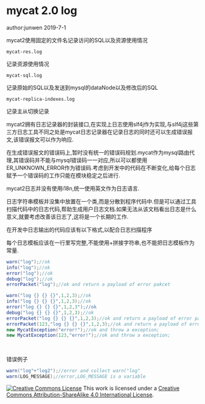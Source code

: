 # mycat 2.0 log

author:junwen 2019-7-1



mycat2使用固定的文件名记录访问的SQL以及资源使用情况

```
mycat-res.log 
```

记录资源使用情况



```
mycat-sql.log
```

记录原始的SQL以及发送到mysql的dataNode以及修改后的SQL



```
mycat-replica-indexes.log
```

记录主从切换记录



mycat2拥有日志记录器的封装接口,在实现上日志使用slf4j作为实现,与slf4j这些第三方日志工具不同之处是mycat日志记录器在记录日志的同时还可以生成错误报文,该错误报文可以作为响应.

在生成错误报文的错误码上,暂时没有统一的错误码规划.mycat作为mysql路由代理,其错误码并不能与mysql错误码一一对应,所以可以都使用ER_UNKNOWN_ERROR作为错误码.考虑到开发中的代码在不断变化,给每个日志赋予一个错误码的工作只能在模块稳定之后进行.

mycat2日志并没有使用i18n,统一使用英文作为日志语言.

日志字符串模板并没集中放置在一个类,而是分散到程序代码中.但是可以通过工具扫描代码中的日志代码,帮助生成用户日志文档.如果无法从该文档看出日志是什么意义,就要考虑改善该日志了,这将是一个长期的工作.

在开发中日志输出的代码应该有以下格式,以配合日志扫描程序

每个日志模板应该在一行里写完整,不能使用+拼接字符串,也不能把日志模板作为常量.

```java
warn("log");//ok
info("log");//ok
error("log");//ok
debug("log");//ok
errorPacket("log");//ok and return a payload of error pakcet 

warn("log {} {} {}",1,2,3);//ok
info("log {} {} {}",1,2,3);//ok
error("log {} {} {}",1,2,3");//ok
debug("log {} {} {}",1,2,3);//ok
errorPacket("log {} {} {}",1,2,3);//ok and return a payload of error pakcet 
errorPacket(123,"log {} {} {}",1,2,3);//ok and return a payload of error pakcet 
new MycatException("error!");//ok and throw a exception;
new MycatException(123,"error!");//ok and throw a exception;
            
   
```

错误例子

```java
warn("log"+"log2");//error and collect warn("log" 
warn(LOG_MESSAGE);//error,LOG_MESSAGE is a variable
```













































































[![Creative Commons License](https://i.creativecommons.org/l/by-sa/4.0/88x31.png)](http://creativecommons.org/licenses/by-sa/4.0/)
This work is licensed under a [Creative Commons Attribution-ShareAlike 4.0 International License](http://creativecommons.org/licenses/by-sa/4.0/).

